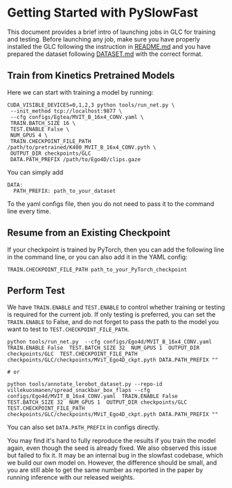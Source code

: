 # Getting Started with PySlowFast

This document provides a brief intro of launching jobs in GLC for training and testing. Before launching any job, make sure you have properly installed the GLC following the instruction in [README.md](README.md) and you have prepared the dataset following [DATASET.md](slowfast/datasets/DATASET.md) with the correct format.

## Train from Kinetics Pretrained Models

Here we can start with training a model by running:

```
CUDA_VISIBLE_DEVICES=0,1,2,3 python tools/run_net.py \
 --init_method tcp://localhost:9877 \
 --cfg configs/Egtea/MVIT_B_16x4_CONV.yaml \
 TRAIN.BATCH_SIZE 16 \
 TEST.ENABLE False \
 NUM_GPUS 4 \
 TRAIN.CHECKPOINT_FILE_PATH /path/to/pretrained/K400_MVIT_B_16x4_CONV.pyth \
 OUTPUT_DIR checkpoints/GLC
 DATA.PATH_PREFIX /path/to/Ego4D/clips.gaze
```

[//]: # (You may need to pass location of your dataset in the command line by adding `DATA.PATH_TO_DATA_DIR path_to_your_dataset`, or )

You can simply add

```
DATA:
  PATH_PREFIX: path_to_your_dataset
```
To the yaml configs file, then you do not need to pass it to the command line every time.


## Resume from an Existing Checkpoint

If your checkpoint is trained by PyTorch, then you can add the following line in the command line, or you can also add it in the YAML config:

```
TRAIN.CHECKPOINT_FILE_PATH path_to_your_PyTorch_checkpoint
```

## Perform Test
We have `TRAIN.ENABLE` and `TEST.ENABLE` to control whether training or testing is required for the current job. If only testing is preferred, you can set the `TRAIN.ENABLE` to False, and do not forget to pass the path to the model you want to test to `TEST.CHECKPOINT_FILE_PATH`.

```
python tools/run_net.py  --cfg configs/Ego4d/MVIT_B_16x4_CONV.yaml  TRAIN.ENABLE False  TEST.BATCH_SIZE 32  NUM_GPUS 1  OUTPUT_DIR checkpoints/GLC  TEST.CHECKPOINT_FILE_PATH checkpoints/GLC/checkpoints/MViT_Ego4D_ckpt.pyth DATA.PATH_PREFIX ""

# or

python tools/annotate_lerobot_dataset.py --repo-id villekuosmanen/spread_snackbar_box_flaps --cfg configs/Ego4d/MVIT_B_16x4_CONV.yaml  TRAIN.ENABLE False  TEST.BATCH_SIZE 32  NUM_GPUS 1  OUTPUT_DIR checkpoints/GLC  TEST.CHECKPOINT_FILE_PATH checkpoints/GLC/checkpoints/MViT_Ego4D_ckpt.pyth DATA.PATH_PREFIX ""

```

You can also set `DATA.PATH_PREFIX` in configs directly.

You may find it's hard to fully reproduce the results if you train the model again, even though the seed is already fixed. We also observed this issue but failed to fix it. It may be an internal bug in the slowfast codebase, which we build our own model on. However, the difference should be small, and you are still able to get the same number as reported in the paper by running inference with our released weights.
